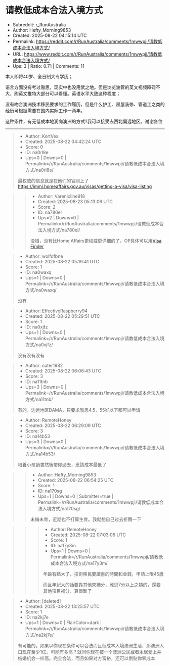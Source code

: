 # 请教低成本合法入境方式

- Subreddit: r_RunAustralia
- Author: Hefty_Morning9853
- Created: 2025-08-22 04:15:14 UTC
- Permalink: https://reddit.com/r/RunAustralia/comments/1mwwpji/请教低成本合法入境方式/
- URL: https://www.reddit.com/r/RunAustralia/comments/1mwwpji/请教低成本合法入境方式/
- Ups: 3 | Ratio: 0.71 | Comments: 11


本人即将40岁、全日制大专学历；

语言方面没有考过雅思，现实中也没用武之地。但是浏览油管的英文视频障碍不大，刷英文推特大部分可以看懂。英语水平大致这种程度；

没有吻合澳洲技术移民要求的工作履历，但是什么护工、房屋装修、管道工之类的经历可根据需要在国内实际工作一两年。

这种条件，有无低成本地润向澳洲的方式?我可以接受去西北偏远地区。谢谢各位


---

> - Author: KortVea
> - Created: 2025-08-22 04:42:24 UTC
> - Score: 0
> - ID: na0rl8e
> - Ups=0 | Downs=0 | Permalink=/r/RunAustralia/comments/1mwwpji/请教低成本合法入境方式/na0rl8e/
>
> 最权威的信息就是在他们的官网上了 https://immi.homeaffairs.gov.au/visas/getting-a-visa/visa-listing

>> - Author: Varenicline918
>> - Created: 2025-08-23 05:13:06 UTC
>> - Score: 2
>> - ID: na780el
>> - Ups=2 | Downs=0 | Permalink=/r/RunAustralia/comments/1mwwpji/请教低成本合法入境方式/na780el/
>>
>> 没错，没有比Home Affairs更权威更详细的了。OP具体可以用[Visa Finder](https://immi.homeaffairs.gov.au/visas/getting-a-visa/visa-finder)

> - Author: wolfofbne
> - Created: 2025-08-22 05:19:41 UTC
> - Score: 1
> - ID: na0waxq
> - Ups=1 | Downs=0 | Permalink=/r/RunAustralia/comments/1mwwpji/请教低成本合法入境方式/na0waxq/
>
> 没有

> - Author: EffectiveRaspberry94
> - Created: 2025-08-22 05:29:51 UTC
> - Score: 1
> - ID: na0xjfz
> - Ups=1 | Downs=0 | Permalink=/r/RunAustralia/comments/1mwwpji/请教低成本合法入境方式/na0xjfz/
>
> 没有没有没有

> - Author: cuter1982
> - Created: 2025-08-22 06:06:43 UTC
> - Score: 3
> - ID: na11tnb
> - Ups=3 | Downs=0 | Permalink=/r/RunAustralia/comments/1mwwpji/请教低成本合法入境方式/na11tnb/
>
> 有的，边远地区DAMA，只要求雅思4.5，55岁以下都可以申请

> - Author: RemoteHoney
> - Created: 2025-08-22 06:29:09 UTC
> - Score: 3
> - ID: na14b53
> - Ups=3 | Downs=0 | Permalink=/r/RunAustralia/comments/1mwwpji/请教低成本合法入境方式/na14b53/
>
> 培養小孩讀書然後帶你過去，應該成本最低了

>> - Author: Hefty_Morning9853
>> - Created: 2025-08-22 06:54:25 UTC
>> - Score: 1
>> - ID: na170sg
>> - Ups=1 | Downs=0 | Submitter=true | Permalink=/r/RunAustralia/comments/1mwwpji/请教低成本合法入境方式/na170sg/
>>
>> 未婚未育，近期也不打算生育。我就想自己过去折腾一下

>>> - Author: RemoteHoney
>>> - Created: 2025-08-22 07:03:06 UTC
>>> - Score: 1
>>> - ID: na17y3m
>>> - Ups=1 | Downs=0 | Permalink=/r/RunAustralia/comments/1mwwpji/请教低成本合法入境方式/na17y3m/
>>>
>>> 年齡有點大了，技術移民要讀書的時間和金錢，申請上限45歲
>>> 
>>> 而且年紀大的話要靠其他來補分，雅思7分以上之類的，還要其他項目補分，算很難了

> - Author: [deleted]
> - Created: 2025-08-22 13:25:57 UTC
> - Score: 1
> - ID: na2kj7e
> - Ups=1 | Downs=0 | FlairColor=dark | Permalink=/r/RunAustralia/comments/1mwwpji/请教低成本合法入境方式/na2kj7e/
>
> 有可能的。如果以你现在条件可以合法而且低成本入境澳洲生活，那澳洲人口现在至少1亿。可能有多高？就同你现在被一个澳洲公民或者永居爱上并结婚机会一样高。完全合法，而且如果对方富裕，还可以倒贴你零成本
